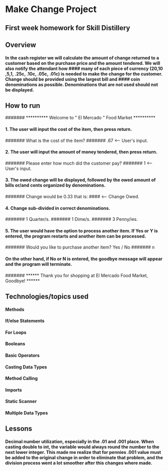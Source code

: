 # Make Change Project

## First week homework for Skill Distillery

## Overview
#### In the cash register we will calculate the amount of change returned to a customer based on the purchase price and the amount tendered. We will also notify the attendant how #### many of each piece of currency ($20 ,$10 ,$5 ,$1, .25c, .10c, .05c, .01c) is needed to make the change for the customer. Change should be provided using the largest bill and #### coin denominations as possible. Denominations that are not used should not be displayed.

## How to run

####### ********** Welcome to " El Mercado " Food  Market **********

#### 1. The user will input the cost of the item, then press return.  
####### What is the cost of the item?
####### .67 <-- User's input.

#### 2. The user will input the amount of money tendered, then press return.
####### Please enter how much did the customer pay?
####### 1 <-- User's input.

#### 3. The owed change will be displayed, followed by the owed amount of bills or/and cents organized by denominations.
####### Change would be 0.33 that is: #### <-- Change Owed.

#### 4. Change sub-divided in correct denominations.
####### 1 Quarter/s.
####### 1 Dime/s.
####### 3 Penny/ies.

#### 5. The user would have the option to process another item. If Yes or Y is entered, the program restarts and another item can be processed.
####### Would you like to purchase another item? Yes / No
####### n

#### On the other hand, if No or N is entered, the goodbye message will appear and the program will terminate.
####### ****** Thank you for shopping at El Mercado Food Market, Goodbye! ******


## Technologies/topics used
#### Methods
#### If/else Statements
#### For Loops
#### Booleans
#### Basic Operators
#### Casting Data Types
#### Method Calling
#### Imports
#### Static Scanner
#### Multiple Data Types

## Lessons
#### Decimal number utilization, especially in the .01 and .001 place. When casting double to int, the variable would always round the number to the next lower integer. This made me realize that for pennies .001 value must be added to the original change in order to eliminate that problem, and the division process went a lot smoother after this changes where made.
